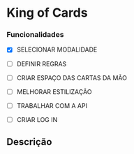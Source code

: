 <h1>King of Cards</h1>

### Funcionalidades

- [X] SELECIONAR MODALIDADE <br>
- [ ] DEFINIR REGRAS <br>
- [ ] CRIAR ESPAÇO DAS CARTAS DA MÃO <br> 
- [ ] MELHORAR ESTILIZAÇÃO <br>
- [ ] TRABALHAR COM A API <br>
- [ ] CRIAR LOG IN <br>


<h2>Descrição</h2>